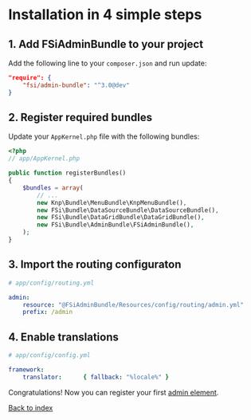 # Installation in 4 simple steps

## 1. Add FSiAdminBundle to your project

Add the following line to your `composer.json` and run update:

```json
"require": {
    "fsi/admin-bundle": "^3.0@dev"
}
```

## 2. Register required bundles

Update your `AppKernel.php` file with the following bundles:

```php
<?php
// app/AppKernel.php

public function registerBundles()
{
    $bundles = array(
        // ...
        new Knp\Bundle\MenuBundle\KnpMenuBundle(),
        new FSi\Bundle\DataSourceBundle\DataSourceBundle(),
        new FSi\Bundle\DataGridBundle\DataGridBundle(),
        new FSi\Bundle\AdminBundle\FSiAdminBundle(),
    );
}
```

## 3. Import the routing configuraton

```yaml
# app/config/routing.yml

admin:
    resource: "@FSiAdminBundle/Resources/config/routing/admin.yml"
    prefix: /admin
```

## 4. Enable translations

```yaml
# app/config/config.yml

framework:
    translator:      { fallback: "%locale%" }
```

Congratulations! Now you can register your first [admin element](admin_element.md).

[Back to index](index.md)
